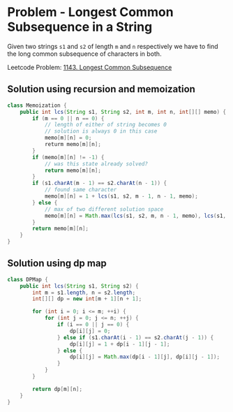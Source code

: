 # Problem - Longest Common Subsequence in a String

Given two strings `s1` and `s2` of length `m` and `n` respectively we have to find the long common subsequence of characters in both.

Leetcode Problem: [1143. Longest Common Subsequence](https://leetcode.com/problems/longest-common-subsequence/description/)

## Solution using recursion and memoization

```java
class Memoization {
    public int lcs(String s1, String s2, int m, int n, int[][] memo) {
        if (m == 0 || n == 0) {
            // length of either of string becomes 0
            // solution is always 0 in this case
            memo[m][n] = 0;
            returm memo[m][n];
        }
        if (memo[m][n] != -1) {
            // was this state already solved?
            return memo[m][n];
        }
        if (s1.charAt(m - 1) == s2.charAt(n - 1)) {
            // found same character
            memo[m][n] = 1 + lcs(s1, s2, m - 1, n - 1, memo);
        } else {
            // max of two different solution space
            memo[m][n] = Math.max(lcs(s1, s2, m, n - 1, memo), lcs(s1, s2, m - 1, n, memo));
        }
        return memo[m][n];
    }
}
```

## Solution using dp map

```java
class DPMap {
    public int lcs(String s1, String s2) {
        int m = s1.length, n = s2.length;
        int[][] dp = new int[m + 1][n + 1];

        for (int i = 0; i <= m; ++i) {
            for (int j = 0; j <= n; ++j) {
                if (i == 0 || j == 0) {
                    dp[i][j] = 0;
                } else if (s1.charAt(i - 1) == s2.charAt(j - 1)) {
                    dp[i][j] = 1 + dp[i - 1][j - 1];
                } else {
                    dp[i][j] = Math.max(dp[i - 1][j], dp[i][j - 1]);
                }
            }
        }

        return dp[m][n];
    }
}
```